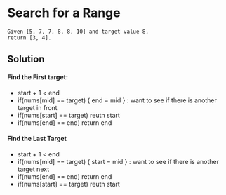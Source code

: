 # Search for a Range
```
Given [5, 7, 7, 8, 8, 10] and target value 8,
return [3, 4].
```

## Solution
#### Find the First target:
- start + 1 < end
- if(nums[mid] == target) { end = mid  } : want to see if there is another target in front
- if(nums[start] == target) reutn start
- if(nums[end] == end) return end

#### Find the Last Target
- start + 1 < end
- if(nums[mid] == target) { start = mid  } : want to see if there is another target next
- if(nums[end] == end) return end
- if(nums[start] == target) reutn start
